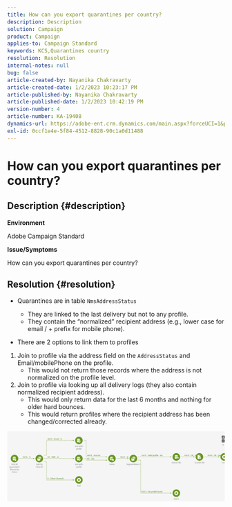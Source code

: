 ```yaml
---
title: How can you export quarantines per country?
description: Description
solution: Campaign
product: Campaign
applies-to: Campaign Standard
keywords: KCS,Quarantines country
resolution: Resolution
internal-notes: null
bug: false
article-created-by: Nayanika Chakravarty
article-created-date: 1/2/2023 10:23:17 PM
article-published-by: Nayanika Chakravarty
article-published-date: 1/2/2023 10:42:19 PM
version-number: 4
article-number: KA-19408
dynamics-url: https://adobe-ent.crm.dynamics.com/main.aspx?forceUCI=1&pagetype=entityrecord&etn=knowledgearticle&id=94c3250c-ec8a-ed11-81ac-6045bd006c82
exl-id: 0ccf1e4e-5f84-4512-8828-90c1a0d11488
---
```

# How can you export quarantines per country?

## Description {#description}


<b>Environment</b>

Adobe Campaign Standard

<b>Issue/Symptoms</b>

How can you export quarantines per country?


## Resolution {#resolution}


- Quarantines are in table `NmsAddressStatus`
    - They are linked to the last delivery but not to any profile.
    - They contain the “normalized” recipient address (e.g., lower case for email / + prefix for mobile phone).


- There are 2 options to link them to profiles


1. Join to profile via the address field on the `AddressStatus` and Email/mobilePhone on the profile.
    - This would not return those records where the address is not normalized on the profile level.
2. Join to profile via looking up all delivery logs (they also contain normalized recipient address).
    - This would only return data for the last 6 months and nothing for older hard bounces.
    - This would return profiles where the recipient address has been changed/corrected already.


![](assets/9aa27d94-2bce-ec11-a7b5-0022480a8e40.png)
